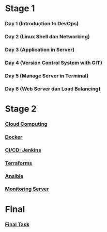 # Stage 1
### Day 1 (Introduction to DevOps)
### Day 2 (Linux Shell dan Networking)
### Day 3 (Application in Server)
### Day 4 (Version Control System with GIT)
### Day 5 (Manage Server in Terminal)
### Day 6 (Web Server dan Load Balancing)

# Stage 2
### [Cloud Computing](https://github.com/angellaviory/DevOps16-dw-AngellaAvioryRotinsulu/tree/main/Stage%202/Cloud%20Computing)
### [Docker](https://github.com/angellaviory/DevOps16-dw-AngellaAvioryRotinsulu/tree/main/Stage%202/Docker)
### [CI/CD: Jenkins](https://github.com/angellaviory/DevOps16-dw-AngellaAvioryRotinsulu/tree/main/Stage%202/CICD%3A%20Jenkins)
### [Terraforms](https://github.com/angellaviory/DevOps16-dw-AngellaAvioryRotinsulu/tree/main/Stage%202/Terraform)
### [Ansible](https://github.com/angellaviory/DevOps16-dw-AngellaAvioryRotinsulu/tree/main/Stage%202/Ansible)
### [Monitoring Server](https://github.com/angellaviory/DevOps16-dw-AngellaAvioryRotinsulu/tree/main/Stage%202/Monitoring%20Server)

# Final
### [Final Task](https://github.com/angellaviory/DevOps16-dw-AngellaAvioryRotinsulu/tree/main/Final%20Task)
